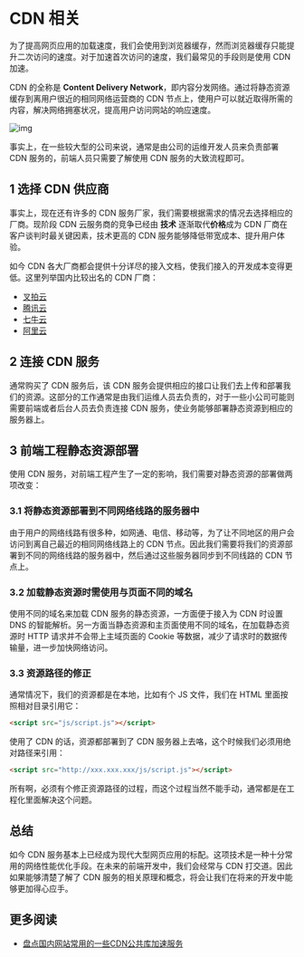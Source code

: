 # CDN 相关

为了提高网页应用的加载速度，我们会使用到浏览器缓存，然而浏览器缓存只能提升二次访问的速度。对于加速首次访问的速度，我们最常见的手段则是使用 CDN 加速。

CDN 的全称是 **Content Delivery Network**，即内容分发网络。通过将静态资源缓存到离用户很近的相同网络运营商的 CDN 节点上，使用户可以就近取得所需的内容，解决网络拥塞状况，提高用户访问网站的响应速度。

![img](http://coding.imweb.io/img/p6/cdn.png)

事实上，在一些较大型的公司来说，通常是由公司的运维开发人员来负责部署 CDN 服务的，前端人员只需要了解使用 CDN 服务的大致流程即可。

## 1 选择 CDN 供应商

事实上，现在还有许多的 CDN 服务厂家，我们需要根据需求的情况去选择相应的厂商。现阶段 CDN 云服务商的竞争已经由 **技术** 逐渐取代**价格**成为 CDN 厂商在客户谈判时最关键因素，技术更高的 CDN 服务能够降低带宽成本、提升用户体验。

如今 CDN 各大厂商都会提供十分详尽的接入文档，使我们接入的开发成本变得更低。这里列举国内比较出名的 CDN 厂商：

- [叉拍云](https://www.upyun.com/products/cdn?gclid=EAIaIQobChMImayU6ejE1QIVHL69Ch19bANOEAAYAyAAEgLGY_D_BwE)
- [腾讯云](https://cloud.tencent.com/product/cdn?fromSource=gwzcw.251481.251481.251481&gclid=EAIaIQobChMIpLnk7eHE1QIVVQoqCh3JhwO3EAAYAiAAEgKBJ_D_BwE)
- [七牛云](https://www.qiniu.com/products/fusion?utm_campaign=googleSEM&utm_source=googleSEM&utm_medium=googleSEM&utm_content=googleSEM&gclid=EAIaIQobChMIpLnk7eHE1QIVVQoqCh3JhwO3EAAYASAAEgIDpvD_BwE)
- [阿里云](https://www.alibabacloud.com/zh?utm_content=se_712562&gclid=EAIaIQobChMIiI7yienE1QIVjgYqCh1RPgD_EAAYASAAEgJRwfD_BwE)

## 2 连接 CDN 服务

通常购买了 CDN 服务后，该 CDN 服务会提供相应的接口让我们去上传和部署我们的资源。这部分的工作通常是由我们运维人员去负责的，对于一些小公司可能则需要前端或者后台人员去负责连接 CDN 服务，使业务能够部署静态资源到相应的服务器上。

## 3 前端工程静态资源部署

使用 CDN 服务，对前端工程产生了一定的影响，我们需要对静态资源的部署做两项改变：

### 3.1 将静态资源部署到不同网络线路的服务器中

由于用户的网络线路有很多种，如网通、电信、移动等，为了让不同地区的用户会访问到离自己最近的相同网络线路上的 CDN 节点。因此我们需要将我们的资源部署到不同的网络线路的服务器中，然后通过这些服务器同步到不同线路的 CDN 节点上。

### 3.2 加载静态资源时需使用与页面不同的域名

使用不同的域名来加载 CDN 服务的静态资源，一方面便于接入为 CDN 时设置 DNS 的智能解析。另一方面当静态资源和主页面使用不同的域名，在加载静态资源时 HTTP 请求并不会带上主域页面的 Cookie 等数据，减少了请求时的数据传输量，进一步加快网络访问。

### 3.3 资源路径的修正

通常情况下，我们的资源都是在本地，比如有个 JS 文件，我们在 HTML 里面按照相对目录引用它：

```html
<script src="js/script.js"></script>
```

使用了 CDN 的话，资源都部署到了 CDN 服务器上去咯，这个时候我们必须用绝对路径来引用：

```html
<script src="http://xxx.xxx.xxx/js/script.js"></script>
```

所有啊，必须有个修正资源路径的过程，而这个过程当然不能手动，通常都是在工程化里面解决这个问题。

## 总结

如今 CDN 服务基本上已经成为现代大型网页应用的标配。这项技术是一种十分常用的网络性能优化手段。在未来的前端开发中，我们会经常与 CDN 打交道。因此如果能够清楚了解了 CDN 服务的相关原理和概念，将会让我们在将来的开发中能够更加得心应手。

## 更多阅读

- [盘点国内网站常用的一些CDN公共库加速服务](https://yusi123.com/3093.html)